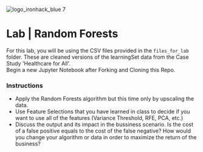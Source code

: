 ![logo_ironhack_blue 7](https://user-images.githubusercontent.com/23629340/40541063-a07a0a8a-601a-11e8-91b5-2f13e4e6b441.png)

# Lab | Random Forests

For this lab, you will be using the CSV files provided in the `files_for_lab` folder.  These are cleaned versions of the learningSet data from the Case Study 'Healthcare for All'.   
Begin a new Jupyter Notebook after Forking and Cloning this Repo.

### Instructions

- Apply the Random Forests algorithm but this time only by upscaling the data.
- Use Feature Selections that you have learned in class to decide if you want to use all of the features (Variance Threshold, RFE, PCA, etc.)
- Discuss the output and its impact in the bussiness scenario. Is the cost of a false positive equals to the cost of the false negative? How would you change your algorithm or data in order to maximize the return of the business?
